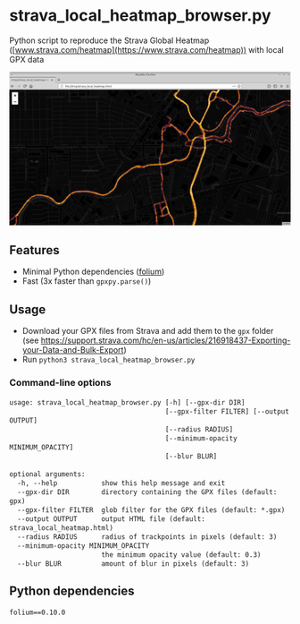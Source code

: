 # strava_local_heatmap_browser.py

Python script to reproduce the Strava Global Heatmap ([www.strava.com/heatmap](https://www.strava.com/heatmap)) with local GPX data

![screenshot.png](screenshot.png)

## Features

* Minimal Python dependencies ([folium](https://github.com/python-visualization/folium))
* Fast (3x faster than `gpxpy.parse()`)

## Usage

* Download your GPX files from Strava and add them to the `gpx` folder  
(see https://support.strava.com/hc/en-us/articles/216918437-Exporting-your-Data-and-Bulk-Export)
* Run `python3 strava_local_heatmap_browser.py`

### Command-line options

```
usage: strava_local_heatmap_browser.py [-h] [--gpx-dir DIR]
                                       [--gpx-filter FILTER] [--output OUTPUT]
                                       [--radius RADIUS]
                                       [--minimum-opacity MINIMUM_OPACITY]
                                       [--blur BLUR]

optional arguments:
  -h, --help           show this help message and exit
  --gpx-dir DIR        directory containing the GPX files (default: gpx)
  --gpx-filter FILTER  glob filter for the GPX files (default: *.gpx)
  --output OUTPUT      output HTML file (default: strava_local_heatmap.html)
  --radius RADIUS      radius of trackpoints in pixels (default: 3)
  --minimum-opacity MINIMUM_OPACITY
                       the minimum opacity value (default: 0.3)
  --blur BLUR          amount of blur in pixels (default: 3)
```

## Python dependencies

```
folium==0.10.0
```
